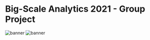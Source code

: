 # Big-Scale Analytics 2021 - Group Project
 
![banner](https://raw.githubusercontent.com/epicalekspwner/BigScaleAnalytics2021/main/groupAmazon_upper_banner.svg)
![banner](https://raw.githubusercontent.com/epicalekspwner/BigScaleAnalytics2021/main/groupAmazon_central_banner.gif)

